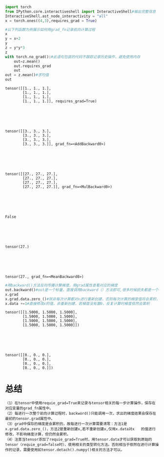 ﻿```python
import torch 
from IPython.core.interactiveshell import InteractiveShell#输出完整信息
InteractiveShell.ast_node_interactivity = "all"
x = torch.ones((4,3),requires_grad = True)
```


```python
#以下列函数为例展示如何用grad_fn记录前向计算过程
x
y = x+2
y
z = y*y*3 
z
with torch.no_grad():#此语句包装的代码不跟踪记录历史操作，避免使用内存
    out=z.mean()
    out.requires_grad
    out
out = z.mean()#求均值
out 
```




    tensor([[1., 1., 1.],
            [1., 1., 1.],
            [1., 1., 1.],
            [1., 1., 1.]], requires_grad=True)






    tensor([[3., 3., 3.],
            [3., 3., 3.],
            [3., 3., 3.],
            [3., 3., 3.]], grad_fn=<AddBackward0>)






    tensor([[27., 27., 27.],
            [27., 27., 27.],
            [27., 27., 27.],
            [27., 27., 27.]], grad_fn=<MulBackward0>)






    False






    tensor(27.)






    tensor(27., grad_fn=<MeanBackward0>)




```python
#用backward()方法反向传播计算梯度，用grad属性查看对应的梯度
out.backward()#out是一个标量，直接调用backward（）方法即可,很多时候损失都是一个标量。每计算一次，backward只能调用一次
x.grad
x.grad.data.zero_()#除非每次计算都对x进行重新创建，否则每次计算的梯度值将会累积，需要在每一次计算后清空
x.data +=1#直接修改x的值，非重新创建，若梯度没有置0，反复计算时梯度依然会累积
```




    tensor([[1.5000, 1.5000, 1.5000],
            [1.5000, 1.5000, 1.5000],
            [1.5000, 1.5000, 1.5000],
            [1.5000, 1.5000, 1.5000]])






    tensor([[0., 0., 0.],
            [0., 0., 0.],
            [0., 0., 0.],
            [0., 0., 0.]])



# 总结
    （1）在tensor中使用requie_grad=True来记录与tensor相关的每一步计算操作，保存在对应变量的grad_fn属性中。
    （2）每进行一次整个前向计算过程时，backword()只能调用一次，求出的梯度结果会保存在最初的tensor.grad属性中。
    （3）grad中保存的梯度是会累积的，故每进行一次计算需要清零：方法1是x.grad.data.zero_()，方法2是重新创建x,若不重新创建x,仅用x.data对x   的值进行修改，不影响梯度计算，但仍然会累积。
    （4）注意当tensor添加了requie_grad=True时，用tensor.data才可以获取到原始的tensor（requie_grad=false时），使用相关的类型转化方法。否则相当于依然在进行计算操作的记录，需要使用如tensor.detach().numpy()相关的方法才可以。
